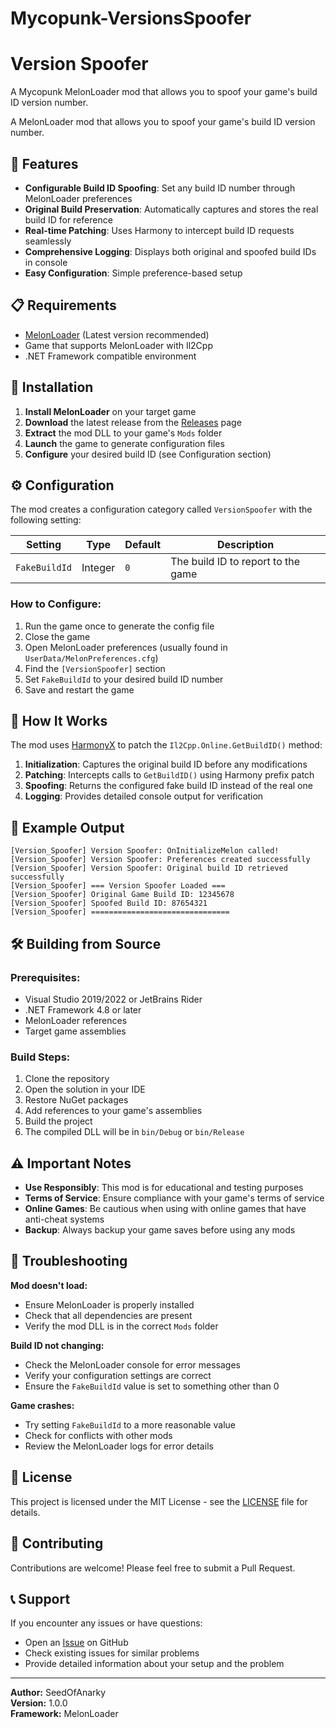 # Mycopunk-VersionsSpoofer
# Version Spoofer

A Mycopunk MelonLoader mod that allows you to spoof your game's build ID version number.

A MelonLoader mod that allows you to spoof your game's build ID version number.

## 🎯 Features

- **Configurable Build ID Spoofing**: Set any build ID number through MelonLoader preferences
- **Original Build Preservation**: Automatically captures and stores the real build ID for reference
- **Real-time Patching**: Uses Harmony to intercept build ID requests seamlessly
- **Comprehensive Logging**: Displays both original and spoofed build IDs in console
- **Easy Configuration**: Simple preference-based setup

## 📋 Requirements

- [MelonLoader](https://melonwiki.xyz/) (Latest version recommended)
- Game that supports MelonLoader with Il2Cpp
- .NET Framework compatible environment

## 🚀 Installation

1. **Install MelonLoader** on your target game
2. **Download** the latest release from the [Releases](../../releases) page
3. **Extract** the mod DLL to your game's `Mods` folder
4. **Launch** the game to generate configuration files
5. **Configure** your desired build ID (see Configuration section)

## ⚙️ Configuration

The mod creates a configuration category called `VersionSpoofer` with the following setting:

| Setting | Type | Default | Description |
|---------|------|---------|-------------|
| `FakeBuildId` | Integer | `0` | The build ID to report to the game |

### How to Configure:
1. Run the game once to generate the config file
2. Close the game
3. Open MelonLoader preferences (usually found in `UserData/MelonPreferences.cfg`)
4. Find the `[VersionSpoofer]` section
5. Set `FakeBuildId` to your desired build ID number
6. Save and restart the game

## 🔧 How It Works

The mod uses [HarmonyX](https://github.com/BepInEx/HarmonyX) to patch the `Il2Cpp.Online.GetBuildID()` method:

1. **Initialization**: Captures the original build ID before any modifications
2. **Patching**: Intercepts calls to `GetBuildID()` using Harmony prefix patch
3. **Spoofing**: Returns the configured fake build ID instead of the real one
4. **Logging**: Provides detailed console output for verification

## 📝 Example Output

```
[Version_Spoofer] Version Spoofer: OnInitializeMelon called!
[Version_Spoofer] Version Spoofer: Preferences created successfully
[Version_Spoofer] Version Spoofer: Original build ID retrieved successfully
[Version_Spoofer] === Version Spoofer Loaded ===
[Version_Spoofer] Original Game Build ID: 12345678
[Version_Spoofer] Spoofed Build ID: 87654321
[Version_Spoofer] ===============================
```

## 🛠️ Building from Source

### Prerequisites:
- Visual Studio 2019/2022 or JetBrains Rider
- .NET Framework 4.8 or later
- MelonLoader references
- Target game assemblies

### Build Steps:
1. Clone the repository
2. Open the solution in your IDE
3. Restore NuGet packages
4. Add references to your game's assemblies
5. Build the project
6. The compiled DLL will be in `bin/Debug` or `bin/Release`

## ⚠️ Important Notes

- **Use Responsibly**: This mod is for educational and testing purposes
- **Terms of Service**: Ensure compliance with your game's terms of service
- **Online Games**: Be cautious when using with online games that have anti-cheat systems
- **Backup**: Always backup your game saves before using any mods

## 🐛 Troubleshooting

**Mod doesn't load:**
- Ensure MelonLoader is properly installed
- Check that all dependencies are present
- Verify the mod DLL is in the correct `Mods` folder

**Build ID not changing:**
- Check the MelonLoader console for error messages
- Verify your configuration settings are correct
- Ensure the `FakeBuildId` value is set to something other than 0

**Game crashes:**
- Try setting `FakeBuildId` to a more reasonable value
- Check for conflicts with other mods
- Review the MelonLoader logs for error details

## 📜 License

This project is licensed under the MIT License - see the [LICENSE](LICENSE) file for details.

## 🤝 Contributing

Contributions are welcome! Please feel free to submit a Pull Request.

## 📞 Support

If you encounter any issues or have questions:
- Open an [Issue](../../issues) on GitHub
- Check existing issues for similar problems
- Provide detailed information about your setup and the problem

---

**Author:** SeedOfAnarky  
**Version:** 1.0.0  
**Framework:** MelonLoader
